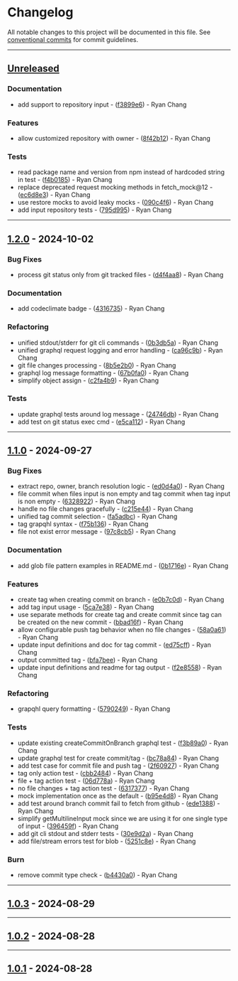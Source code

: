 # Changelog

All notable changes to this project will be documented in this file. See [conventional commits](https://www.conventionalcommits.org/) for commit guidelines.

---
## [Unreleased](https://github.com/ryancyq/github-signed-commit/tree/HEAD)

### Documentation

- add support to repository input - ([f3899e6](https://github.com/ryancyq/github-signed-commit/commit/f3899e6baca1f1580ac3516468dd170a47a84d6f)) - Ryan Chang

### Features

- allow customized repository with owner - ([8f42b12](https://github.com/ryancyq/github-signed-commit/commit/8f42b1246b6287f96b2c628ed756d1debc681b3e)) - Ryan Chang

### Tests

- read package name and version from npm instead of hardcoded string in test - ([f4b0185](https://github.com/ryancyq/github-signed-commit/commit/f4b01854663fe84c3b46d2ec663e2399c5cc9aed)) - Ryan Chang
- replace deprecated request mocking methods in fetch_mock@12 - ([ec6d8e3](https://github.com/ryancyq/github-signed-commit/commit/ec6d8e3b33f15813244e29eb096e67cef40cf17a)) - Ryan Chang
- use restore mocks to avoid leaky mocks - ([090c4f6](https://github.com/ryancyq/github-signed-commit/commit/090c4f6db1487443d042967f5cf1afd901000122)) - Ryan Chang
- add input repository tests - ([795d995](https://github.com/ryancyq/github-signed-commit/commit/795d995fc87d3ea724fae9535664d4abb1a94cac)) - Ryan Chang

---
## [1.2.0](https://github.com/ryancyq/github-signed-commit/compare/v1.1.0..v1.2.0) - 2024-10-02

### Bug Fixes

- process git status only from git tracked files - ([d4f4aa8](https://github.com/ryancyq/github-signed-commit/commit/d4f4aa86bb175db7fdd7987b317b65499d47aad8)) - Ryan Chang

### Documentation

- add codeclimate badge - ([4316735](https://github.com/ryancyq/github-signed-commit/commit/4316735b027405547f152fe417cf7c19e7a2c8fa)) - Ryan Chang

### Refactoring

- unified stdout/stderr for git cli commands - ([0b3db5a](https://github.com/ryancyq/github-signed-commit/commit/0b3db5a8aec343dbd938d62d2dc6e1ff18dcdb1f)) - Ryan Chang
- unified graphql request logging and error handling - ([ca96c9b](https://github.com/ryancyq/github-signed-commit/commit/ca96c9bfaa03aa0b75d8034caa053d612c7fb11e)) - Ryan Chang
- git file changes processing - ([8b5e2b0](https://github.com/ryancyq/github-signed-commit/commit/8b5e2b0cdd74621d45bb2f9adb76fbc7ad31b2d9)) - Ryan Chang
- graphql log message formatting - ([67b0fa0](https://github.com/ryancyq/github-signed-commit/commit/67b0fa0f888aea86885916c328beb652051e8e79)) - Ryan Chang
- simplify object assign - ([c2fa4b9](https://github.com/ryancyq/github-signed-commit/commit/c2fa4b9e6a818d20359235bc6d4f31243064f982)) - Ryan Chang

### Tests

- update graphql tests around log message - ([24746db](https://github.com/ryancyq/github-signed-commit/commit/24746dbf9a8707c2d6200ca84b7bdecd0a45f8f5)) - Ryan Chang
- add test on git status exec cmd - ([e5ca112](https://github.com/ryancyq/github-signed-commit/commit/e5ca1120b0bf411090367a2780c9dcd782ba489c)) - Ryan Chang

---
## [1.1.0](https://github.com/ryancyq/github-signed-commit/compare/v1.0.3..v1.1.0) - 2024-09-27

### Bug Fixes

- extract repo, owner, branch resolution logic - ([ed0d4a0](https://github.com/ryancyq/github-signed-commit/commit/ed0d4a0e02c786ffb1b5ec53929fcab28a957fcf)) - Ryan Chang
- file commit when files input is non empty and tag commit when tag input is non empty - ([6328922](https://github.com/ryancyq/github-signed-commit/commit/63289229445fb21a8d8c13d2642bf7885b52283c)) - Ryan Chang
- handle no file changes gracefully - ([c215e44](https://github.com/ryancyq/github-signed-commit/commit/c215e4495fdfaa0b2aad77edf73ff4d56baa000b)) - Ryan Chang
- unified tag commit selection - ([fa5adbc](https://github.com/ryancyq/github-signed-commit/commit/fa5adbc2d37fa39e28a1ce5096de982bbe2cabb0)) - Ryan Chang
- tag grapqhl syntax - ([f75b136](https://github.com/ryancyq/github-signed-commit/commit/f75b136935ab68f1510403add803325a91801289)) - Ryan Chang
- file not exist error message - ([97c8cb5](https://github.com/ryancyq/github-signed-commit/commit/97c8cb501ef33d7a06dd5869c869dfeb7d38bc66)) - Ryan Chang

### Documentation

- add glob file pattern examples in README.md - ([0b1716e](https://github.com/ryancyq/github-signed-commit/commit/0b1716ed349fb8abb161739c9d39169d62189e22)) - Ryan Chang

### Features

- create tag when creating commit on branch - ([e0b7c0d](https://github.com/ryancyq/github-signed-commit/commit/e0b7c0dec8440667d3ad5a0e4cfbef6f0b2736f2)) - Ryan Chang
- add tag input usage - ([5ca7e38](https://github.com/ryancyq/github-signed-commit/commit/5ca7e38ad805eddc96eb449f948ad88c51b1a9a0)) - Ryan Chang
- use separate methods for create tag and create commit since tag can be created on the new commit - ([bbad16f](https://github.com/ryancyq/github-signed-commit/commit/bbad16facc01b73565fc1e622fb607d0b6984692)) - Ryan Chang
- allow configurable push tag behavior when no file changes - ([58a0a61](https://github.com/ryancyq/github-signed-commit/commit/58a0a613526d47721b2ed26049342902172fb523)) - Ryan Chang
- update input definitions and doc for tag commit - ([ed75cff](https://github.com/ryancyq/github-signed-commit/commit/ed75cff4728b73b4bff9816f4974c8e4943a1dc3)) - Ryan Chang
- output committed tag - ([bfa7bee](https://github.com/ryancyq/github-signed-commit/commit/bfa7bee94800339687a10f4de196a72b9bfd0d6e)) - Ryan Chang
- update input definitions and readme for tag output - ([f2e8558](https://github.com/ryancyq/github-signed-commit/commit/f2e85585fa5739ae20d0270da265834ef9c7fc21)) - Ryan Chang

### Refactoring

- grapqhl query formatting - ([5790249](https://github.com/ryancyq/github-signed-commit/commit/5790249e855606799b3041aa64e9a07caf67bbfd)) - Ryan Chang

### Tests

- update existing createCommitOnBranch graphql test - ([f3b89a0](https://github.com/ryancyq/github-signed-commit/commit/f3b89a04c5f34e8ac30e5a976dc26772ad8e2d2f)) - Ryan Chang
- update graphql test for create commit/tag - ([bc78a84](https://github.com/ryancyq/github-signed-commit/commit/bc78a84c2af40a765bcfedd47b1450df026605a4)) - Ryan Chang
- add test case for commit file and push tag - ([2f60927](https://github.com/ryancyq/github-signed-commit/commit/2f6092706859d5bb5aec5384dfae47c4e0f8b48e)) - Ryan Chang
- tag only action test - ([cbb2484](https://github.com/ryancyq/github-signed-commit/commit/cbb24848ac95f897c4c3e4a0bc58ce9a9a0168aa)) - Ryan Chang
- file + tag action test - ([06d778a](https://github.com/ryancyq/github-signed-commit/commit/06d778abd20664414bb59aed7dcd31ba6a767da4)) - Ryan Chang
- no file changes + tag action test - ([6317377](https://github.com/ryancyq/github-signed-commit/commit/6317377a9409c41a52e1a8f3ebe0d24bb58bce11)) - Ryan Chang
- mock implementation once as the default - ([b95e4d8](https://github.com/ryancyq/github-signed-commit/commit/b95e4d807e49da6948fc53a9d3260f1e1c3a9078)) - Ryan Chang
- add test around branch commit fail to fetch from github - ([ede1388](https://github.com/ryancyq/github-signed-commit/commit/ede13880b65bbd1c570733a6f28321f9022ef802)) - Ryan Chang
- simplify getMultilineInput mock since we are using it for one single type of input - ([396459f](https://github.com/ryancyq/github-signed-commit/commit/396459fd6b1305cb7cd04c4ba1d05170f530047d)) - Ryan Chang
- add git cli stdout and stderr tests - ([30e9d2a](https://github.com/ryancyq/github-signed-commit/commit/30e9d2a110b4a1db98993c17c2024790353914b0)) - Ryan Chang
- add file/stream errors test for blob - ([5251c8e](https://github.com/ryancyq/github-signed-commit/commit/5251c8e933455262dbe7dcaea72fafe603c1eec2)) - Ryan Chang

### Burn

- remove commit type check - ([b4430a0](https://github.com/ryancyq/github-signed-commit/commit/b4430a04623f4769544a881d4d2268b3bb27e17d)) - Ryan Chang

---
## [1.0.3](https://github.com/ryancyq/github-signed-commit/compare/v1.0.2..v1.0.3) - 2024-08-29

---
## [1.0.2](https://github.com/ryancyq/github-signed-commit/compare/v1.0.1..v1.0.2) - 2024-08-28

---
## [1.0.1](https://github.com/ryancyq/github-signed-commit/compare/v1.0.0..v1.0.1) - 2024-08-28

<!-- generated by git-cliff -->
